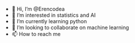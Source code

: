 - 👋 Hi, I’m @Erencodea
- 👀 I’m interested in statistics and AI
- 🌱 I’m currently learning python
- 💞️ I’m looking to collaborate on machine learning
- 📫 How to reach me 

<!---
Erencodea/Erencodea is a ✨ special ✨ repository because its `README.md` (this file) appears on your GitHub profile.
You can click the Preview link to take a look at your changes.
--->
